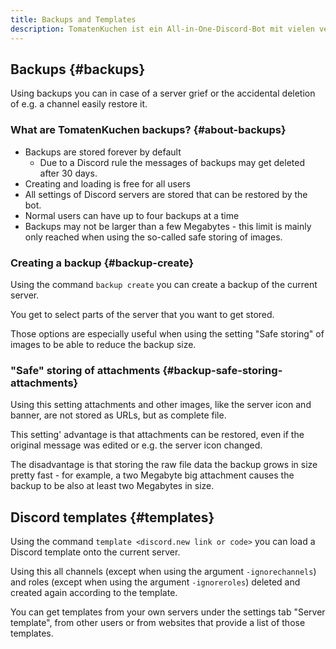 ```yaml
---
title: Backups and Templates
description: TomatenKuchen ist ein All-in-One-Discord-Bot mit vielen verschiedenen Funktionen. Backups allow you to restore a griefed server fast. Using templates you can easily use from other users published server designs on an existing server.
---
```


## Backups {#backups}

Using backups you can in case of a server grief or the accidental deletion of e.g. a channel easily restore it.

### What are TomatenKuchen backups? {#about-backups}

- Backups are stored forever by default
	- Due to a Discord rule the messages of backups may get deleted after 30 days.
- Creating and loading is free for all users
- All settings of Discord servers are stored that can be restored by the bot.
- Normal users can have up to four backups at a time
- Backups may not be larger than a few Megabytes - this limit is mainly only reached when using the so-called safe storing of images.

### Creating a backup {#backup-create}

Using the command `backup create` you can create a backup of the current server.

You get to select parts of the server that you want to get stored.

Those options are especially useful when using the setting "Safe storing" of images to be able to reduce the backup size.

### "Safe" storing of attachments {#backup-safe-storing-attachments}

Using this setting attachments and other images, like the server icon and banner, are not stored as URLs, but as complete file.

This setting' advantage is that attachments can be restored, even if the original message was edited or e.g. the server icon changed.

The disadvantage is that storing the raw file data the backup grows in size pretty fast - for example, a two Megabyte big attachment causes the backup to be also at least two Megabytes in size.

## Discord templates {#templates}

Using the command `template <discord.new link or code>` you can load a Discord template onto the current server.

Using this all channels (except when using the argument `-ignorechannels`) and roles (except when using the argument `-ignoreroles`) deleted and created again according to the template.

You can get templates from your own servers under the settings tab "Server template", from other users or from websites that provide a list of those templates.
